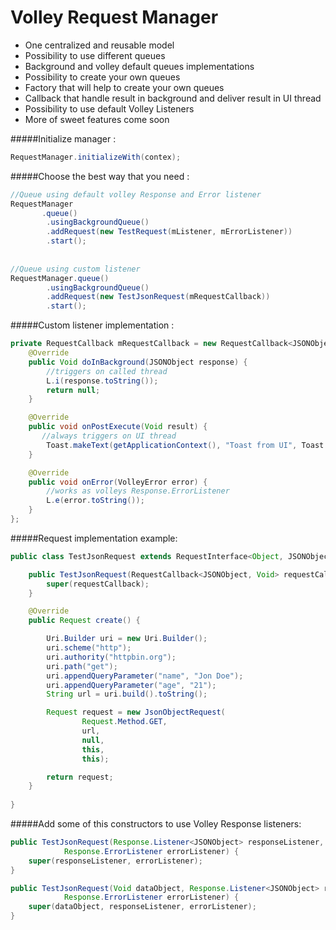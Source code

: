 Volley Request Manager
======================

- One centralized and reusable model
- Possibility to use different queues
- Background and volley default queues implementations
- Possibility to create your own queues
- Factory that will help to create your own queues
- Callback that handle result in background and deliver result in UI thread
- Possibility to use default Volley Listeners
- More of sweet features come soon

#####Initialize manager :
```java
RequestManager.initializeWith(contex);
```

#####Choose the best way that you need :

```java
//Queue using default volley Response and Error listener
RequestManager
       .queue()
        .usingBackgroundQueue()
        .addRequest(new TestRequest(mListener, mErrorListener))
        .start();
        
  
//Queue using custom listener
RequestManager.queue()
        .usingBackgroundQueue()
        .addRequest(new TestJsonRequest(mRequestCallback))
        .start();    
```

#####Custom listener implementation :
```java
private RequestCallback mRequestCallback = new RequestCallback<JSONObject, Void>() {
    @Override
    public Void doInBackground(JSONObject response) {
        //triggers on called thread
        L.i(response.toString());
        return null;
    }

    @Override
    public void onPostExecute(Void result) {
       //always triggers on UI thread
        Toast.makeText(getApplicationContext(), "Toast from UI", Toast.LENGTH_SHORT).show();
    }

    @Override
    public void onError(VolleyError error) {
        //works as volleys Response.ErrorListener
        L.e(error.toString());
    }
};
```

#####Request implementation example:
```java
public class TestJsonRequest extends RequestInterface<Object, JSONObject, Void> {

    public TestJsonRequest(RequestCallback<JSONObject, Void> requestCallback) {
        super(requestCallback);
    }

    @Override
    public Request create() {

        Uri.Builder uri = new Uri.Builder();
        uri.scheme("http");
        uri.authority("httpbin.org");
        uri.path("get");
        uri.appendQueryParameter("name", "Jon Doe");
        uri.appendQueryParameter("age", "21");
        String url = uri.build().toString();

        Request request = new JsonObjectRequest(
                Request.Method.GET,
                url,
                null,
                this,
                this);

        return request;
    }
    
}
```

#####Add some of this constructors to use Volley Response listeners:
```java
public TestJsonRequest(Response.Listener<JSONObject> responseListener,
            Response.ErrorListener errorListener) {
    super(responseListener, errorListener);
}

public TestJsonRequest(Void dataObject, Response.Listener<JSONObject> responseListener,
            Response.ErrorListener errorListener) {
    super(dataObject, responseListener, errorListener);
}
```
